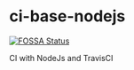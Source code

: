 # ci-base-nodejs

[![FOSSA Status](https://app.fossa.io/api/projects/git%2Bgithub.com%2Fvukanac%2Fci-base-nodejs.svg?type=large)](https://app.fossa.io/projects/git%2Bgithub.com%2Fvukanac%2Fci-base-nodejs?ref=badge_large)

CI with NodeJs and TravisCI
